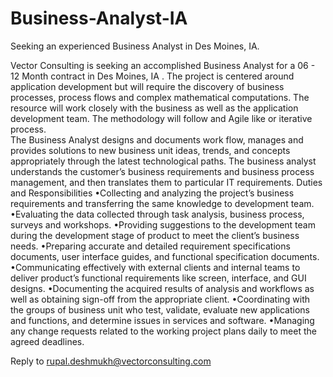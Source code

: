 # Business-Analyst-IA
Seeking an experienced Business Analyst in Des Moines, IA.

Vector Consulting is seeking an accomplished  Business Analyst for a 06 - 12 Month contract in Des Moines, IA .
The project is centered around application development but will require the discovery of business processes, process flows and complex mathematical computations.   The resource will work closely with the business as well as the application development team.
The methodology will follow and Agile like or iterative process.  
The Business Analyst designs and documents work flow, manages and provides solutions to new business unit ideas, trends, and concepts appropriately through the latest technological paths. The business analyst understands the customer’s business requirements and business process management, and then translates them to particular IT requirements.
Duties and Responsibilities
•Collecting and analyzing the project’s business requirements and transferring the same knowledge to development team.
•Evaluating the data collected through task analysis, business process, surveys and workshops.
•Providing suggestions to the development team during the development stage of product to meet the client’s business needs.
•Preparing accurate and detailed requirement specifications documents, user interface guides, and functional specification documents.
•Communicating effectively with external clients and internal teams to deliver product’s functional requirements like screen, interface, and GUI designs.
•Documenting the acquired results of analysis and workflows as well as obtaining sign-off from the appropriate client.
•Coordinating with the groups of business unit who test, validate, evaluate new applications and functions, and determine issues in services and software.
•Managing any change requests related to the working project plans daily to meet the agreed deadlines.

Reply to rupal.deshmukh@vectorconsulting.com
